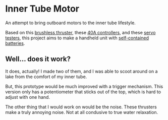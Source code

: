 # Inner Tube Motor

An attempt to bring outboard motors to the inner tube lifestyle.

Based on this [brushless thruster](https://www.amazon.com/gp/product/B09BVFCX4S/), these
[40A controllers](https://www.amazon.com/gp/product/B07Z68FP3W), and these
[servo testers](https://www.amazon.com/gp/product/B088KMG8DQ/), this project aims to make a handheld unit with
[self-contained batteries](https://www.thingiverse.com/thing:6080710).

## Well... does it work?

It does, actually! I made two of them, and I was able to scoot around on a lake from the comfort of my inner tube.

But, this prototype would be much improved with a trigger mechanism. This version only has a potentiometer that sticks
out of the top, which is hard to adjust with one hand.

The other thing that I would work on would be the noise. These thrusters make a truly annoying noise. Not at all
condusive to true water relaxation.

